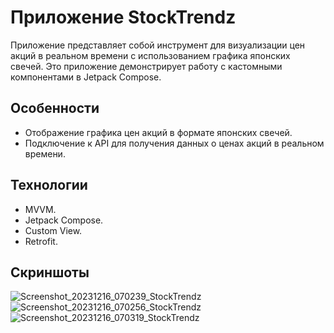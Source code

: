 # Приложение StockTrendz

Приложение представляет собой инструмент для визуализации цен акций в реальном времени с использованием графика японских свечей. 
Это приложение демонстрирует работу с кастомными компонентами в Jetpack Compose.

## Особенности

- Отображение графика цен акций в формате японских свечей.
- Подключение к API для получения данных о ценах акций в реальном времени.

## Технологии
- MVVM.
- Jetpack Compose.
- Custom View.
- Retrofit.

## Скриншоты
![Screenshot_20231216_070239_StockTrendz](https://github.com/sitegit/StockTrendz_Compose/assets/47815702/69c09d47-a756-4086-a743-312745b437e7)
![Screenshot_20231216_070256_StockTrendz](https://github.com/sitegit/StockTrendz_Compose/assets/47815702/54d3fb4c-62be-4974-bfe5-c66674cea25f)
![Screenshot_20231216_070319_StockTrendz](https://github.com/sitegit/StockTrendz_Compose/assets/47815702/ae4e4f96-d35a-4512-b91b-736528ed3a97)


